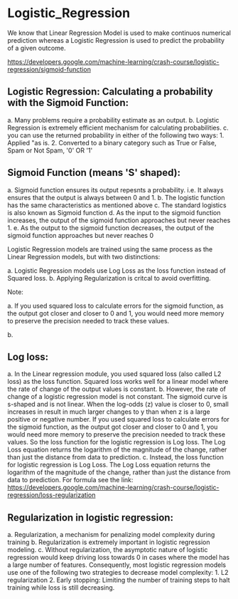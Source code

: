 # Logistic_Regression

We know that Linear Regression Model is used to make continuos numerical prediction whereas a Logistic Regression is used to predict the probability of a given outcome.

https://developers.google.com/machine-learning/crash-course/logistic-regression/sigmoid-function

Logistic Regression: Calculating a probability with the Sigmoid Function:
--------------------------------------------------------------------------
a. Many problems require a probability estimate as an output. 
b. Logistic Regression is extremely efficient mechanism for calculating probabilities.
c. you can use the returned probability in either of the following two ways:
      1. Applied "as is.
      2. Converted to a binary category such as True or False, Spam or Not Spam, '0' OR '1'

Sigmoid Function (means 'S' shaped):
-------------------------------------
a. Sigmoid function ensures its output repesnts a probability. i.e. It always ensures that the output is always between 0 and 1.
b. The logistic function has the same characteristics as mentioned above
c. The standard logistics is also known as Sigmoid function 
d. As the input to the sigmoid function increases, the output of the sigmoid function approaches but never reaches 1. 
e. As the output to the sigmoid function decreases, the output of the sigmoid function approaches but never reaches 0

Logistic Regression models are trained using the same process as the Linear Regression models, but with two distinctions:

  a. Logistic Regression models use Log Loss  as the loss function instead of Squared loss.
  b. Applying Regularization is critcal to avoid overfitting.

Note: 

a. If you used squared loss to calculate errors for the sigmoid function, as the output got closer and closer to 0 and 1, you would need more memory to preserve the precision 
      needed to track these values.

b. 

Log loss:
---------
a. In the Linear regression module, you used squared loss (also called L2 loss) as the loss function. Squared loss works well for a linear model where the rate of change of the 
   output values is constant. 
b. However, the rate of change of a logistic regression model is not constant. The sigmoid curve is s-shaped and is not linear. When the log-odds (z) value is closer to 0, small 
   increases in result in much larger changes to y than when z is a large positive or negative number. If you used squared loss to calculate errors for the sigmoid function, as 
   the output got closer and closer   to 0 and 1, you would need more memory to preserve the precision needed to track these values.
   So the loss function for the logistic regression is Log loss. The Log Loss equation returns the logarithm of the magnitude of the change, rather than just the distance from 
   data to prediction.
c. Instead, the loss function for logistic regression is Log Loss. The Log Loss equation returns the logarithm of the magnitude of the change, rather than just the distance from 
   data to prediction. 
  For formula see the link:   https://developers.google.com/machine-learning/crash-course/logistic-regression/loss-regularization

Regularization in logistic regression:
--------------------------------------
  a. Regularization, a mechanism for penalizing model complexity during training
  b. Regularization is extremely important in logistic regression modeling.
  c. Without regularization, the asymptotic nature of logistic regression would keep driving loss towards 0 in cases where the model has a large number of features. Consequently, 
     most logistic regression models use one of the following two strategies to decrease model complexity:
          1. L2 regularization
          2. Early stopping: Limiting the number of training steps to halt training while loss is still decreasing.



